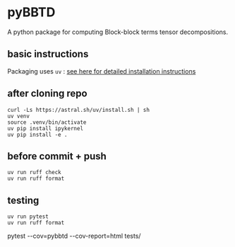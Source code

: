 # pyBBTD

A python package for computing Block-block terms tensor decompositions.

## basic instructions

Packaging uses `uv` : [see here for detailed installation instructions](https://docs.astral.sh/uv/#installation)

## after cloning repo

```
curl -Ls https://astral.sh/uv/install.sh | sh
uv venv
source .venv/bin/activate
uv pip install ipykernel
uv pip install -e .
```

## before commit + push

```
uv run ruff check
uv run ruff format
```

## testing

```
uv run pytest
uv run ruff format
```

pytest --cov=pybbtd --cov-report=html tests/
